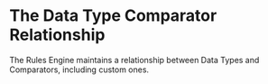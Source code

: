 # The Data Type Comparator Relationship

The Rules Engine maintains a relationship between Data Types and Comparators, including custom ones.
